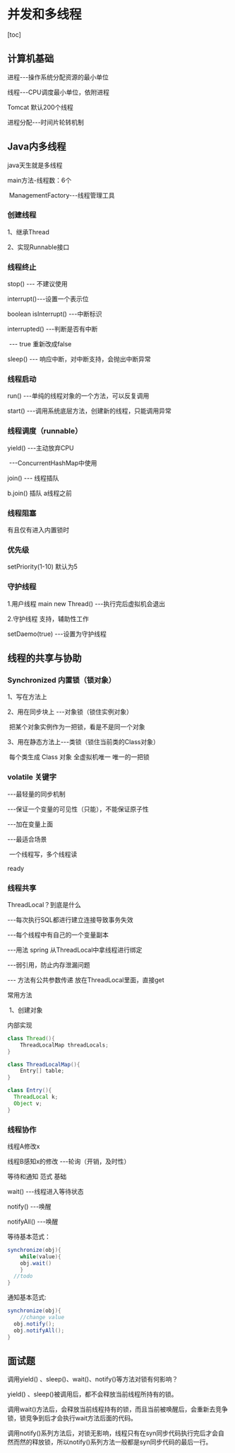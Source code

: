 # 并发和多线程



[toc]

## 计算机基础

进程---操作系统分配资源的最小单位

线程---CPU调度最小单位，依附进程

Tomcat 默认200个线程

进程分配---时间片轮转机制



## Java内多线程

java天生就是多线程

main方法-线程数：6个

​		ManagementFactory---线程管理工具

### 创建线程

1、继承Thread

2、实现Runnable接口



### 线程终止

stop() --- 不建议使用

interrupt()---设置一个表示位

boolean isInterrupt() ---中断标识

interrupted() ---判断是否有中断

​						--- true 重新改成false

sleep() --- 响应中断，对中断支持，会抛出中断异常





### 线程启动

run() ---单纯的线程对象的一个方法，可以反复调用

start() ---调用系统底层方法，创建新的线程，只能调用异常



### 线程调度（runnable）

yield() ---主动放弃CPU

​			---ConcurrentHashMap中使用



join() --- 线程插队

b.join()  插队  a线程之前



### 线程阻塞

有且仅有进入内置锁时



### 优先级

setPriority(1-10)  默认为5



### 守护线程

1.用户线程 main new Thread()  ---执行完后虚拟机会退出

2.守护线程 支持，辅助性工作

setDaemo(true) ---设置为守护线程



## 线程的共享与协助

### Synchronized  内置锁（锁对象）

1、写在方法上

2、用在同步块上   ---对象锁（锁住实例对象）

​		把某个对象实例作为一把锁，看是不是同一个对象

3、用在静态方法上---类锁（锁住当前类的Class对象）

​		每个类生成 Class 对象  全虚拟机唯一   唯一的一把锁



### volatile  关键字

---最轻量的同步机制

---保证一个变量的可见性（只能），不能保证原子性

---加在变量上面

---最适合场景

​	一个线程写，多个线程读

ready



### 线程共享

ThreadLocal？到底是什么

---每次执行SQL都进行建立连接导致事务失效

---每个线程中有自己的一个变量副本

---用法 spring 从ThreadLocal中拿线程进行绑定

---弱引用，防止内存泄漏问题

--- 方法有公共参数传递 放在ThreadLocal里面，直接get

常用方法

​	1、创建对象

内部实现

```java
class Thread(){
	ThreadLocalMap threadLocals;
}

class ThreadLocalMap(){
	Entry[] table;
}

class Entry(){
  ThreadLocal k;
  Object v;
}
```



### 线程协作

线程A修改x

线程B感知x的修改 ---轮询（开销，及时性）

等待和通知  范式  基础

wait() ---线程进入等待状态

notify() ---唤醒

notifyAll() ---唤醒



等待基本范式：

```java
synchronize(obj){
	while(value){
    obj.wait()
	}
  //todo
}
```

通知基本范式:

```java
synchronize(obj){
	//change value
  obj.notify();
  obj.notifyAll();
}
```





## 面试题

调用yield() 、sleep()、wait()、notify()等方法对锁有何影响？

yield() 、sleep()被调用后，都不会释放当前线程所持有的锁。

调用wait()方法后，会释放当前线程持有的锁，而且当前被唤醒后，会重新去竞争锁，锁竞争到后才会执行wait方法后面的代码。

调用notify()系列方法后，对锁无影响，线程只有在syn同步代码执行完后才会自然而然的释放锁，所以notify()系列方法一般都是syn同步代码的最后一行。


